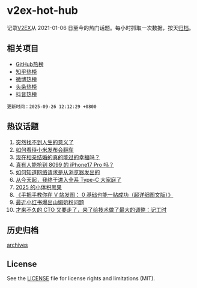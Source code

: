 # v2ex-hot-hub

 记录[V2EX](https://www.v2ex.com/)从 2021-01-06 日至今的热门话题。每小时抓取一次数据，按天[归档](archives)。
 
 ## 相关项目

- [GitHub热榜](https://github.com/lonnyzhang423/github-hot-hub)
- [知乎热榜](https://github.com/lonnyzhang423/zhihu-hot-hub)
- [微博热榜](https://github.com/lonnyzhang423/weibo-hot-hub)
- [头条热榜](https://github.com/lonnyzhang423/toutiao-hot-hub)
- [抖音热榜](https://github.com/lonnyzhang423/douyin-hot-hub)


 `更新时间：2025-09-26 12:12:29 +0800`

## 热议话题

1. [突然找不到人生的意义了](https://www.v2ex.com/t/1161738)
1. [如何看待小米发布会翻车](https://www.v2ex.com/t/1161896)
1. [现在相亲结婚的真的能过的幸福吗？](https://www.v2ex.com/t/1161927)
1. [真有人能抢到 8099 的 iPhone17 Pro 吗？](https://www.v2ex.com/t/1161730)
1. [如何知道网络请求是从浏览器发出的](https://www.v2ex.com/t/1161719)
1. [从今天起，我终于进入全系 Type-C 大家庭了](https://www.v2ex.com/t/1161739)
1. [2025 的小体积黑果](https://www.v2ex.com/t/1161873)
1. [《手把手教你在 V 站发图： 0 基础也能一贴成功（超详细图文版）》](https://www.v2ex.com/t/1161898)
1. [最近小红书爆出山姆奶粉问题](https://www.v2ex.com/t/1161914)
1. [才来不久的 CTO 又要走了，来了给技术做了最大的调整：记工时](https://www.v2ex.com/t/1161770)

## 历史归档

[archives](archives)

## License

See the [LICENSE](LICENSE) file for license rights and limitations (MIT).

